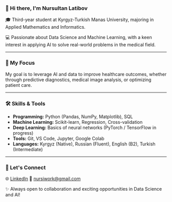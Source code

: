 ### 👋 Hi there, I'm Nursultan Latibov

🎓 Third-year student at Kyrgyz-Turkish Manas University, majoring in Applied Mathematics and Informatics.

💻 Passionate about Data Science and Machine Learning, with a keen interest in applying AI to solve real-world problems in the medical field.

---

### 🚀 My Focus

My goal is to leverage AI and data to improve healthcare outcomes, whether through predictive diagnostics, medical image analysis, or optimizing patient care.

---

### 🛠️ Skills & Tools

* **Programming:** Python (Pandas, NumPy, Matplotlib), SQL
* **Machine Learning:** Scikit-learn, Regression, Cross-validation
* **Deep Learning:** Basics of neural networks (PyTorch / TensorFlow in progress)
* **Tools:** Git, VS Code, Jupyter, Google Colab
* **Languages:** Kyrgyz (Native), Russian (Fluent), English (B2), Turkish (Intermediate)

---

### 🤝 Let's Connect

🌐 [LinkedIn](https://www.linkedin.com/in/nursultan-latibov)
📧 nursiwork@gmail.com

✨ Always open to collaboration and exciting opportunities in Data Science and AI!

<!---
Nurslatip/Nurslatip is a ✨ special ✨ repository because its `README.md` (this file) appears on your GitHub profile.
You can click the Preview link to take a look at your changes.
--->
